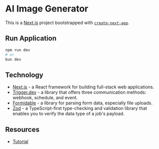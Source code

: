 # AI Image Generator

This is a [Next.js](https://nextjs.org/) project bootstrapped with [`create-next-app`](https://github.com/vercel/next.js/tree/canary/packages/create-next-app).

## Run Application
```bash
npm run dev
# or
bun dev
```

## Technology
- [Next.js](https://nextjs.org/) - a React framework for building full-stack web applications.
- [Trigger.dev](https://trigger.dev/) - a library that offers three communication methods: webhook, schedule, and event.
- [Formidable](https://www.npmjs.com/package/formidable) - a library for parsing form data, especially file uploads.
- [Zod](https://zod.dev/) - a TypeScript-first type-checking and validation library that enables you to verify the data type of a job's payload.

## Resources
- [Tutorial](https://trigger.dev/blog/turn-your-face-into-a-super-hero)